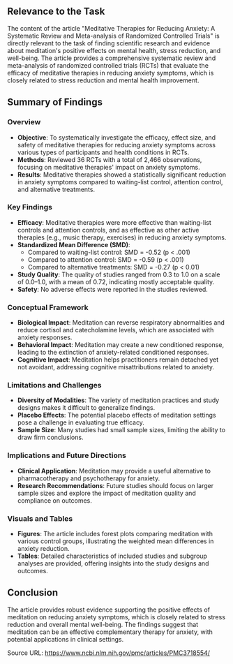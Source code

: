 ## Relevance to the Task

The content of the article "Meditative Therapies for Reducing Anxiety: A Systematic Review and Meta-analysis of Randomized Controlled Trials" is directly relevant to the task of finding scientific research and evidence about meditation's positive effects on mental health, stress reduction, and well-being. The article provides a comprehensive systematic review and meta-analysis of randomized controlled trials (RCTs) that evaluate the efficacy of meditative therapies in reducing anxiety symptoms, which is closely related to stress reduction and mental health improvement.

## Summary of Findings

### Overview

- **Objective**: To systematically investigate the efficacy, effect size, and safety of meditative therapies for reducing anxiety symptoms across various types of participants and health conditions in RCTs.
- **Methods**: Reviewed 36 RCTs with a total of 2,466 observations, focusing on meditative therapies' impact on anxiety symptoms.
- **Results**: Meditative therapies showed a statistically significant reduction in anxiety symptoms compared to waiting-list control, attention control, and alternative treatments.

### Key Findings

- **Efficacy**: Meditative therapies were more effective than waiting-list controls and attention controls, and as effective as other active therapies (e.g., music therapy, exercises) in reducing anxiety symptoms.
- **Standardized Mean Difference (SMD)**: 
  - Compared to waiting-list control: SMD = -0.52 (p < .001)
  - Compared to attention control: SMD = -0.59 (p < .001)
  - Compared to alternative treatments: SMD = -0.27 (p < 0.01)
- **Study Quality**: The quality of studies ranged from 0.3 to 1.0 on a scale of 0.0–1.0, with a mean of 0.72, indicating mostly acceptable quality.
- **Safety**: No adverse effects were reported in the studies reviewed.

### Conceptual Framework

- **Biological Impact**: Meditation can reverse respiratory abnormalities and reduce cortisol and catecholamine levels, which are associated with anxiety responses.
- **Behavioral Impact**: Meditation may create a new conditioned response, leading to the extinction of anxiety-related conditioned responses.
- **Cognitive Impact**: Meditation helps practitioners remain detached yet not avoidant, addressing cognitive misattributions related to anxiety.

### Limitations and Challenges

- **Diversity of Modalities**: The variety of meditation practices and study designs makes it difficult to generalize findings.
- **Placebo Effects**: The potential placebo effects of meditation settings pose a challenge in evaluating true efficacy.
- **Sample Size**: Many studies had small sample sizes, limiting the ability to draw firm conclusions.

### Implications and Future Directions

- **Clinical Application**: Meditation may provide a useful alternative to pharmacotherapy and psychotherapy for anxiety.
- **Research Recommendations**: Future studies should focus on larger sample sizes and explore the impact of meditation quality and compliance on outcomes.

### Visuals and Tables

- **Figures**: The article includes forest plots comparing meditation with various control groups, illustrating the weighted mean differences in anxiety reduction.
- **Tables**: Detailed characteristics of included studies and subgroup analyses are provided, offering insights into the study designs and outcomes.

## Conclusion

The article provides robust evidence supporting the positive effects of meditation on reducing anxiety symptoms, which is closely related to stress reduction and overall mental well-being. The findings suggest that meditation can be an effective complementary therapy for anxiety, with potential applications in clinical settings.

Source URL: https://www.ncbi.nlm.nih.gov/pmc/articles/PMC3718554/